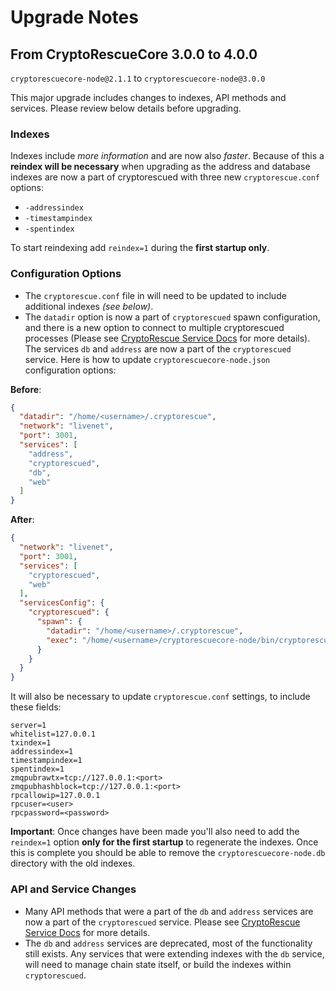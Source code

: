 # Upgrade Notes

## From CryptoRescueCore 3.0.0 to 4.0.0

`cryptorescuecore-node@2.1.1` to `cryptorescuecore-node@3.0.0`

This major upgrade includes changes to indexes, API methods and services. Please review below details before upgrading.

### Indexes

Indexes include *more information* and are now also *faster*. Because of this a **reindex will be necessary** when upgrading as the address and database indexes are now a part of cryptorescued with three new `cryptorescue.conf` options:
- `-addressindex`
- `-timestampindex`
- `-spentindex`

To start reindexing add `reindex=1` during the **first startup only**.

### Configuration Options

- The `cryptorescue.conf` file in will need to be updated to include additional indexes *(see below)*.
- The `datadir` option is now a part of `cryptorescued` spawn configuration, and there is a new option to connect to multiple cryptorescued processes (Please see [CryptoRescue Service Docs](services/cryptorescued.md) for more details). The services `db` and `address` are now a part of the `cryptorescued` service. Here is how to update `cryptorescuecore-node.json` configuration options:

**Before**:
```json
{
  "datadir": "/home/<username>/.cryptorescue",
  "network": "livenet",
  "port": 3001,
  "services": [
    "address",
    "cryptorescued",
    "db",
    "web"
  ]
}
```

**After**:
```json
{
  "network": "livenet",
  "port": 3001,
  "services": [
    "cryptorescued",
    "web"
  ],
  "servicesConfig": {
    "cryptorescued": {
      "spawn": {
        "datadir": "/home/<username>/.cryptorescue",
        "exec": "/home/<username>/cryptorescuecore-node/bin/cryptorescued"
      }
    }
  }
}
```

It will also be necessary to update `cryptorescue.conf` settings, to include these fields:
```
server=1
whitelist=127.0.0.1
txindex=1
addressindex=1
timestampindex=1
spentindex=1
zmqpubrawtx=tcp://127.0.0.1:<port>
zmqpubhashblock=tcp://127.0.0.1:<port>
rpcallowip=127.0.0.1
rpcuser=<user>
rpcpassword=<password>
```

**Important**: Once changes have been made you'll also need to add the `reindex=1` option **only for the first startup** to regenerate the indexes. Once this is complete you should be able to remove the `cryptorescuecore-node.db` directory with the old indexes.

### API and Service Changes
- Many API methods that were a part of the `db` and `address` services are now a part of the `cryptorescued` service. Please see [CryptoRescue Service Docs](services/cryptorescued.md) for more details.
- The `db` and `address` services are deprecated, most of the functionality still exists. Any services that were extending indexes with the `db` service, will need to manage chain state itself, or build the indexes within `cryptorescued`.
